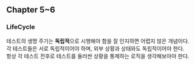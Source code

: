 ## Chapter 5~6

### LifeCycle

테스트의 생명 주기는 **독립적**으로 시행해야 함을 잘 인지하면 어렵지 않은 개념이다. \
각 테스트들은 서로 독립적이어야 하며, 외부 상황과 상태와도 독립적이어야 한다. \
항상 각 테스트 전후로 테스트를 둘러싼 상황을 통제하는 로직을 생각해보아야 한다.

